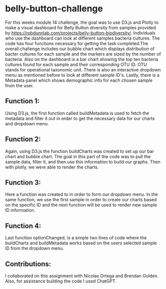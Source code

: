 # belly-button-challenge
For this weeks module 14 challenge, the goal was to use D3.js and Plotly to make a visual dashboard for Belly Button diversity from samples provided by https://robdunnlab.com/projects/belly-button-biodiversity/. Individuals 
who use the dashboard can look at different samples bacteria cultures. The code has four functions necessary for getting the task completed.The overall challenge includes our bubble chart which displays distribution of bacter cultures for each sample 
and the markers are sized by the number of bacteria.  Also on the dashboard is a bar chart showing the top ten bacteria cultures found for each sample and their corresponding OTU ID. OTU stands for operational taxonomic unit. There is also
an interactive dropdown menu as mentioned before to look at different sample ID's. Lastly, there is a Metadata panel which shows demographic info for each chosen sample from the user.

## Function 1:
Using D3.js, the first function called buildMetadata is used to fetch the metadata and filter it out in order to get the necessary data for our charts and dropdown menu.

## Function 2:
Again, using D3.js the function buildCharts was created to set up our bar chart and bubble chart. The goal in this part of the code was to pull the sample data, filter it, and then use this
information to build our graphs. Then with plotly, we were able to render the charts.

## Function 3:
Here a function was created to in order to form our dropdown menu. In the same function, we use the first sample in order to create our charts based on the specific ID and the next function will 
be used to render new sample ID information. 

## Function 4:
Last function optionChanged, is a simple two lines of code where the buildCharts and buildMetadata works based on the users selected sample ID from the dropdown menu.

## Contributions:
I collaborated on this assignment with Nicolas Ortega and Brendan Golden. Also, for assistance building the code I used ChatGPT.

